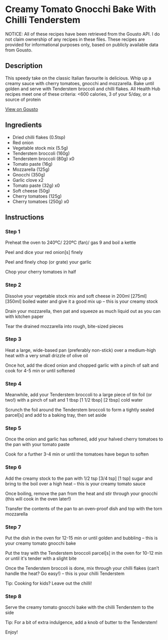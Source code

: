 # Creamy Tomato Gnocchi Bake With Chilli Tenderstem

NOTICE: All of these recipes have been retrieved from the Gousto API. I do not claim ownership of any recipes in these files. These recipes are provided for informational purposes only, based on publicly available data from Gousto.

## Description

This speedy take on the classic Italian favourite is delicious. Whip up a creamy sauce with cherry tomatoes, gnocchi and mozzarella. Bake until golden and serve with Tenderstem broccoli and chilli flakes. All Health Hub recipes meet one of these criteria: <600 calories, 3 of your 5/day, or a source of protein

[View on Gousto](https://www.gousto.co.uk/recipes/cookbook/creamy-tomato-gnocchi-bake-with-tenderstem-broccoli)

## Ingredients

- Dried chilli flakes (0.5tsp)
- Red onion
- Vegetable stock mix (5.5g)
- Tenderstem broccoli (160g)
- Tenderstem broccoli (80g) x0
- Tomato paste (16g)
- Mozzarella (125g)
- Gnocchi (350g)
- Garlic clove x2
- Tomato paste (32g) x0
- Soft cheese (50g)
- Cherry tomatoes (125g)
- Cherry tomatoes (250g) x0

## Instructions


### Step 1

Preheat the oven to 240ºC/ 220ºC (fan)/ gas 9 and boil a kettle

Peel and dice your red onion[s] finely

Peel and finely chop (or grate) your garlic

Chop your cherry tomatoes in half


### Step 2

Dissolve your vegetable stock mix and soft cheese in 200ml <span class="text-purple">[275ml] </span><span class="text-danger">[350ml] </span>boiled water and give it a good mix up – this is your creamy stock

Drain your mozzarella, then pat and squeeze as much liquid out as you can with kitchen paper

Tear the drained mozzarella into rough, bite-sized pieces


### Step 3

Heat a large, wide-based pan (preferably non-stick) over a medium-high heat with a very small drizzle of olive oil

Once hot, add the diced onion and chopped garlic with a pinch of salt and cook for 4-5 min or until softened


### Step 4

Meanwhile, add your Tenderstem broccoli to a large piece of tin foil (or two!) with a pinch of salt and 1 tbsp <span class="text-purple">[1 1/2 tbsp]</span><span class="text-danger"> [2 tbsp]</span> cold water

Scrunch the foil around the Tenderstem broccoli to form a tightly sealed parcel[s] and add to a baking tray, then set aside


### Step 5

Once the onion and garlic has softened, add your halved cherry tomatoes to the pan with your tomato paste

Cook for a further 3-4 min or until the tomatoes have begun to soften


### Step 6

Add the creamy stock to the pan with 1/2 tsp <span class="text-purple">[3/4 tsp]</span><span class="text-danger"> [1 tsp]</span> sugar and bring to the boil over a high heat – this is your creamy tomato sauce

Once boiling, remove the pan from the heat and stir through your gnocchi (this will cook in the oven later!)

Transfer the contents of the pan to an oven-proof dish and top with the torn mozzarella


### Step 7

Put the dish in the oven for 12-15 min or until golden and bubbling – this is your creamy tomato gnocchi bake

Put the tray with the Tenderstem broccoli parcel[s] in the oven for 10-12 min or until it's tender with a slight bite

Once the Tenderstem broccoli is done, mix through your chilli flakes (can’t handle the heat? Go easy!) – this is your chilli Tenderstem

<span class="text-danger">Tip: Cooking for kids? Leave out the chilli!</span>

### Step 8

Serve the creamy tomato gnocchi bake with the chilli Tenderstem to the side

Tip: For a bit of extra indulgence, add a knob of butter to the Tenderstem!

Enjoy!

